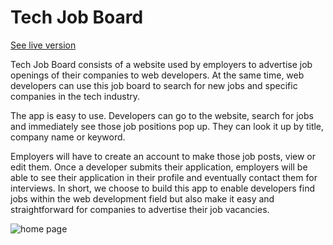  # Tech Job Board
 [See live version](https://tech-job-board.fly.dev/)
 
 Tech Job Board consists of a website used by employers to advertise job openings of their companies to web developers. At the same time, web developers can use this job board to search for new jobs and specific companies in the tech industry.

 The app is easy to use. Developers can go to the website, search for jobs and immediately see those job positions pop up. They can look it up by title, company name or keyword.

Employers will have to create an account to make those job posts, view or edit them. Once a developer submits their application, employers will be able to see their application in their profile and eventually contact them for interviews.
  In short, we choose to build this app to enable developers find jobs within the web development field but also make it easy and straightforward for companies to advertise their job vacancies.

![home page](../media/homePage.png?raw=true)


